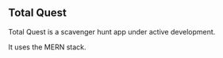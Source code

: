 ## Total Quest

Total Quest is a scavenger hunt app under active development.

It uses the MERN stack.